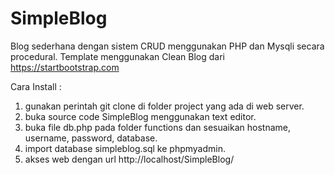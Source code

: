 # SimpleBlog

Blog sederhana dengan sistem CRUD menggunakan PHP dan Mysqli secara procedural.
Template menggunakan Clean Blog dari https://startbootstrap.com

Cara Install :
1. gunakan perintah git clone di folder project yang ada di web server.
2. buka source code SimpleBlog menggunakan text editor.
3. buka file db.php pada folder functions dan sesuaikan hostname, username, password, database.
4. import database simpleblog.sql ke phpmyadmin.
5. akses web dengan url http://localhost/SimpleBlog/